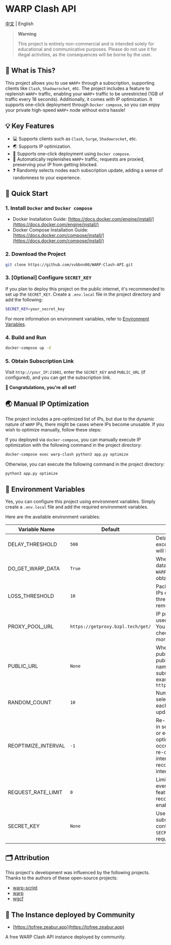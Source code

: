 # WARP Clash API

[中文](README.md) | English

> **Warning**
>
> This project is entirely non-commercial and is intended solely for educational and communicative purposes. Please do
> not use it for illegal activities, as the consequences will be borne by the user.

## 🤔 What is This?

This project allows you to use `WARP+` through a subscription, supporting clients
like `Clash`, `Shadowrocket`, etc. The project includes a feature to replenish `WARP+` traffic,
enabling your `WARP+` traffic to be unrestricted (1GB of traffic every 18 seconds). Additionally, it comes with IP
optimization. It supports one-click deployment through `Docker compose`, so you can enjoy your private
high-speed `WARP+` node without extra hassle!

## 💡 Key Features

- 💻 Supports clients such as `Clash`, `Surge`, `Shadowrocket`, etc.
- 🌏 Supports IP optimization.
- 🐋 Supports one-click deployment using `Docker compose`.
- 📕 Automatically replenishes `WARP+` traffic, requests are proxied, preserving your IP from getting blocked.
- ❓ Randomly selects nodes each subscription update, adding a sense of randomness to your experience.

## 🚀 Quick Start

### 1. Install `Docker` and `Docker compose`

- Docker Installation Guide: [https://docs.docker.com/engine/install/](https://docs.docker.com/engine/install/)
- Docker Compose Installation
  Guide: [https://docs.docker.com/compose/install/](https://docs.docker.com/compose/install/)

### 2. Download the Project

```bash
git clone https://github.com/vvbbnn00/WARP-Clash-API.git
```

### 3. [Optional] Configure `SECRET_KEY`

If you plan to deploy this project on the public internet, it's recommended to set up the `SECRET_KEY`. Create
a `.env.local` file in the project directory and add the following:

```bash
SECRET_KEY=your_secret_key
```

For more information on environment variables, refer to [Environment Variables](#-environment-variables).

### 4. Build and Run

```bash
docker-compose up -d
```

### 5. Obtain Subscription Link

Visit `http://your_IP:21001`, enter the `SECRET_KEY` and `PUBLIC_URL` (if configured), and you can get the subscription
link.

**🎉 Congratulations, you're all set!**

## 🌏 Manual IP Optimization

The project includes a pre-optimized list of IPs, but due to the dynamic nature of `WARP` IPs, there might be cases
where IPs become unusable. If you wish to optimize manually, follow these steps:

If you deployed via `docker-compose`, you can manually execute IP optimization with the following command in the project
directory:

```bash
docker-compose exec warp-clash python3 app.py optimize
```

Otherwise, you can execute the following command in the project directory:

```bash
python3 app.py optimize
```

## 🔧 Environment Variables

Yes, you can configure this project using environment variables. Simply create a `.env.local` file and add the required
environment variables.

Here are the available environment variables:

| Variable Name       | Default                           | Description                                                                                                                                                                                              |
|---------------------|-----------------------------------|----------------------------------------------------------------------------------------------------------------------------------------------------------------------------------------------------------|
| DELAY_THRESHOLD     | `500`                             | Delay threshold; IPs exceeding this threshold will be removed.                                                                                                                                           |
| DO_GET_WARP_DATA    | `True`                            | Whether to get `WARP+` data. If set to `False`, the `WARP+` data will not be obtained.                                                                                                                   |
| LOSS_THRESHOLD      | `10`                              | Packet loss threshold; IPs exceeding this threshold will be removed.                                                                                                                                     |
| PROXY_POOL_URL      | `https://getproxy.bzpl.tech/get/` | IP proxy pool address, used to get `WARP+` traffic. You can build it yourself, check [proxy_pool](https://github.com/jhao104/proxy_pool) for more information.                                           |
| PUBLIC_URL          | `None`                            | When deployed on the public network, fill in the public IP or domain name to generate subscription links. for example `https://subs.zeabur.app`                                                          |
| RANDOM_COUNT        | `10`                              | Number of randomly selected nodes during each subscription update.                                                                                                                                       |
| REOPTIMIZE_INTERVAL | `-1`                              | Re-optimization interval in seconds, if less than or equal to 0, re-optimization will not occur, otherwise it will re-optimize every this interval, it is not recommended to set the interval too short. |
| REQUEST_RATE_LIMIT  | `0`                               | Limits requests to once every X seconds. This feature is unstable; it's recommended not to enable it.                                                                                                    |
| SECRET_KEY          | `None`                            | Used to protect the subscription link. If not configured, no `SECRET_KEY` input is required to get the link.                                                                                             |

## 🗂️ Attribution

This project's development was influenced by the following projects. Thanks to the authors of these open-source
projects:

- [warp-script](https://gitlab.com/Misaka-blog/warp-script)
- [warp](https://replit.com/@aliilapro/warp)
- [wgcf](https://github.com/ViRb3/wgcf)

## 👥 The Instance deployed by Community

- [https://tofree.zeabur.app](https://tofree.zeabur.app)

A free WARP Clash API instance deployed by community.